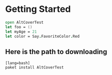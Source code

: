 # Getting Started

```fsharp
open AltCoverTest
let foo = ()
let myAge = 21
let color = Say.FavoriteColor.Red
```

## Here is the path to downloading

    [lang=bash]
    paket install AltCoverTest


